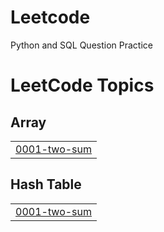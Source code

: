 # Leetcode
Python and SQL Question Practice

<!---LeetCode Topics Start-->
# LeetCode Topics
## Array
|  |
| ------- |
| [0001-two-sum](https://github.com/PawarMukesh/Leetcode/tree/master/0001-two-sum) |
## Hash Table
|  |
| ------- |
| [0001-two-sum](https://github.com/PawarMukesh/Leetcode/tree/master/0001-two-sum) |
<!---LeetCode Topics End-->